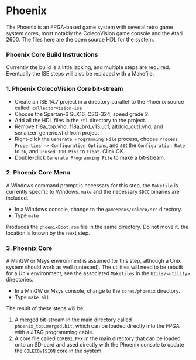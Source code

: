 # Phoenix

The Phoenix is an FPGA-based game system with several retro game system cores, most notably the ColecoVision game console and the Atari 2600.  The files here are the open source HDL for the system.

### Phoenix Core Build Instructions

Currently the build is a little lacking, and multiple steps are required.  Eventually the ISE steps will also be replaced with a Makefile.

### 1. Phoenix ColecoVision Core bit-stream

  - Create an ISE 14.7 project in a directory parallel-to the Phoenix source called: `collectorvision-ise`
  - Choose the Spartan-6 SLX16, CSG-324, speed grade 2.
  - Add all the HDL files in the `rtl` directory to the project.
  - Remove f18a_top.vhd, f18a_brd_v13.ucf, altddio_out1.vhd, and serializer_generic.vhd from project
  - Right-click the `Generate Programming File` process, choose `Process Properties -> Configuration Options`, and set the `Configuration Rate` to `26`, and `Unused IOB Pins` to `Float`. Click OK.
  - Double-click `Generate Programming File` to make a bit-stream.

### 2. Phoenix Core Menu

  A Windows command prompt is necessary for this step, the `Makefile` is currently specific to Windows.  `make` and the necessary `SDCC` binaries are included.

  - In a Windows console, change to the `gameMenus/coleco/src` directory.
  - Type `make`

  Produces the `phoenixBoot.rom` file in the same directory.  Do not move it, the location is known by the next step.

### 3. Phoenix Core

  A MinGW or Msys environment is assumed for this step, although a Unix system should work as well (untested).  The utilities will need to be rebuilt for a Unix environment, see the associated `Makefiles` in the `Utils/<utility>` directories.

  - In a MinGW or Msys console, change to the `cores/phoenix` directory.
  - Type `make all`

The result of these steps will be:

  1. A merged bit-stream in the main directory called `phoenix_top.merged.bit`, which can be loaded directly into the FPGA with a JTAG programming cable.
  2. A core file called `CORE01.PHX` in the main directory that can be loaded onto an SD-card and used directly with the Phoenix console to update the `COLECOVISION` core in the system.
